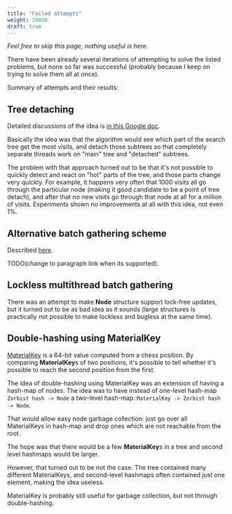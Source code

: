 ```yaml
---
title: "Failed attempts"
weight: 20000
draft: true
---
```


*Feel free to skip this page, nothing useful is here.*


There have been already several iterations of attempting to solve the listed problems, but none so far was successful (probably because I keep on trying to solve them all at once).

Summary of attempts and their results:

## Tree detaching

Detailed discussions of the idea is [in this Google doc](https://docs.google.com/document/d/16Y5ZeLje8CswAhbIQ-upMWwrDEl4K6aUQu1BU1gW1Eg/edit).

Basically the idea was that the algorithm would see which part of the search tree get the most visits, and detach those subtrees so that completely separate threads work on "main" tree and "detached" subtrees.

The problem with that approach turned out to be that it's not possible to quickly detect and react on "hot" parts of the tree, and those parts change very quickly. For example, it happens very often that 1000 visits all go through the particular node (making it good candidate to be a point of tree detach), and after that no new visits go through that node at all for a million of visits. Experiments shown no improvements at all with this idea, not even 1%.

## Alternative batch gathering scheme

Described [here](../batching/).

TODO(change to paragraph link when its supported).

## Lockless multithread batch gathering

There was an attempt to make **Node** structure support lock-free updates, but it turned out to be as bad idea as it sounds (large structures is practically not possible to make lockless and bugless at the same time).

## Double-hashing using MaterialKey

[MaterialKey](../materialkey/) is a 64-bit value computed from a chess position. By comparing **MaterialKey**s of two positions, it's possible to tell whether it's possible to reach the second position from the first.

The idea of double-hashing using MaterialKey was an extension of having a hash-map of nodes. The idea was to have instead of one-level hash-map `Zorbist hash -> Node` a two-level hash-map: `MaterialKey -> Zorbist hash -> Node`.

That would allow easy node garbage collection: just go over all MaterialKeys in hash-map and drop ones which are not reachable from the root.

The hope was that there would be a few **MaterialKey**s in a tree and second level hashmaps would be larger.

However, that turned out to be not the case. The tree contained many different MaterialKeys, and second-level hashmaps often contained just one element, making the idea useless.

MaterialKey is probably still useful for garbage collection, but not through double-hashing.